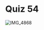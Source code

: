 # Quiz 54

![IMG_4868](https://user-images.githubusercontent.com/112055062/228869863-0a5610c6-d1ff-44ca-b5f0-323e57852b5b.JPG)
